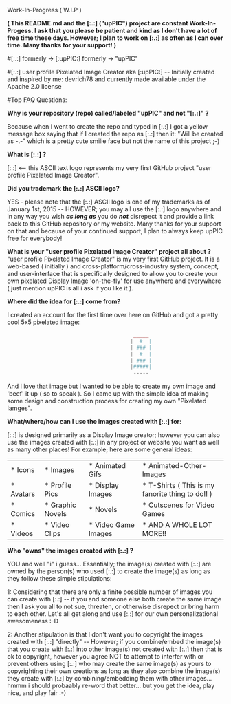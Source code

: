 

Work-In-Progress ( W.I.P )




__( This README.md and the [:.:] ("upPIC") project are constant Work-In-Progess.  I ask that you please be patient and kind as I don't have a lot of free time these days.  However; I plan to work on [:.:] as often as I can over time.  Many thanks for your support! )__

#[:.:]
formerly -> [:upPIC:]
formerly -> "upPIC"





#[:.:] user profile Pixelated Image Creator
aka [:upPIC:] -- Initially created and inspired by me: devrich78 and currently made available under the Apache 2.0 license


#Top FAQ Questions:

__Why is your repository (repo) called/labeled "upPIC" and not "[:.:]" ?__

Because when I went to create the repo and typed in [:.:] I got a yellow message box saying that if I created the repo as [:.:] then it: "Will be created as -.-" which is a pretty cute smilie face but not the name of this project ;-)


__What is [:.:] ?__


[:.:] <-- this ASCII text logo represents my very first GitHub project "user profile Pixelated Image Creator". 


__Did you trademark the [:.:] ASCII logo?__


YES - please note that the [:.:] ASCII logo is one of my trademarks as of January 1st, 2015 -- HOWEVER; you may all use the [:.:] logo anywhere and in any way you wish ___as long as___ you do ___not___ disrepect it and provide a link back to this GitHub repository or my website.  Many thanks for your support on that and because of your continued support, I plan to always keep upPIC free for everybody!


__What is your "user profile Pixelated Image Creator" project all about ?__
"user profile Pixelated Image Creator" is my very first GitHub project.  It is a web-based ( initially ) and cross-platform/cross-industry system, concept, and user-interface that is specifically designed to allow you to create your own pixelated Display Image 'on-the-fly' for use anywhere and everywhere ( just mention upPIC is all i ask if you like it ).


__Where did the idea for [:.:] come from?__

I created an account for the first time over here on GitHub and got a pretty cool 5x5 pixelated image:

```php
                                         _____
                                        |  #  |
                                        | ### |
                                        |  #  |
                                        | ### |
                                        |#####|
                                         -----
```
And I love that image but I wanted to be able to create my own image and 'beef' it up ( so to speak ).  So I came up with the simple idea of making some design and construction process for creating my own "Pixelated Iamges".


__What/where/how can I use the images created with [:.:] for:__

[:.:] is designed primarily as a Display Image creator; however you can also use the images created with [:.:] in any project or website you want as well as many other places!  For example; here are some general ideas:

|   |   |   |   |
|---|---|---|---|
|  * Icons  |  * Images  |  * Animated Gifs  |  * Animated-Other-Images  |
|  * Avatars  |  * Profile Pics  |  * Display Images  |  * T-Shirts ( This is my fanorite thing to do!! )  |
|  * Comics  |  * Graphic Novels  |  * Novels  |  * Cutscenes for Video Games  |
|  * Videos  |  * Video Clips  |  * Video Game Images  |  * AND A WHOLE LOT MORE!!  |


__Who "owns" the images created with [:.:] ?__

YOU and well "i" i guess... Essentially; the image(s) created with [:.:] are owned by the person(s) who used [:.:] to create the image(s) as long as they follow these simple stipulations:

1: Considering that there are only a finite possible number of images you can create with [:.:] -- if you and someone else both create the same image then I ask you all to not sue, threaten, or otherwise disrepect or bring harm to each other.  Let's all get along and use [:.:] for our own personalizational awesomeness :-D

2: Another stipulation is that I don't want you to copyright the images created with [:.:] "directly" -- However; if you combine/embed the image(s) that you create with [:.:] into other image(s) not created with [:.:] then that is ok to copyright, however you agree NOT to attempt to interfer with or prevent others using [:.:] who may create the same image(s) as yours to copyrighting their own creations as long as they also combine the image(s) they create with [:.:] by combining/embedding them with other images... hmmm i should probaably re-word that better... but you get the idea, play nice, and play fair :-)








